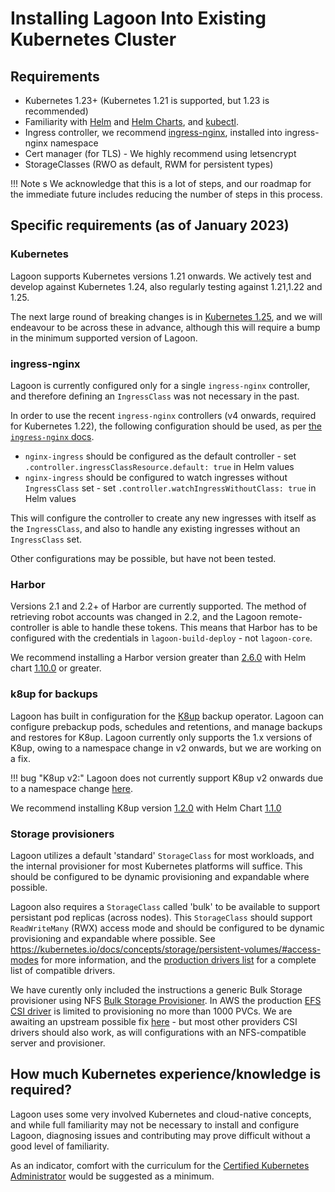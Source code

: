 # Installing Lagoon Into Existing Kubernetes Cluster

## Requirements

* Kubernetes 1.23+ (Kubernetes 1.21 is supported, but 1.23 is recommended)
* Familiarity with [Helm](https://helm.sh) and [Helm Charts](https://helm.sh/docs/topics/charts/#helm), and [kubectl](https://kubernetes.io/docs/tasks/tools/).
* Ingress controller, we recommend [ingress-nginx](https://github.com/kubernetes/ingress-nginx), installed into ingress-nginx namespace
* Cert manager (for TLS) - We highly recommend using letsencrypt
* StorageClasses (RWO as default, RWM for persistent types)

!!! Note s
    We acknowledge that this is a lot of steps, and our roadmap for the immediate future includes reducing the number of steps in this process.

## Specific requirements (as of January 2023)

### Kubernetes

Lagoon supports Kubernetes versions 1.21 onwards. We actively test and develop against Kubernetes 1.24, also regularly testing against 1.21,1.22 and 1.25.

The next large round of breaking changes is in [Kubernetes 1.25](https://kubernetes.io/docs/reference/using-api/deprecation-guide/#v1-25), and we will endeavour to be across these in advance, although this will require a bump in the minimum supported version of Lagoon.

### ingress-nginx

Lagoon is currently configured only for a single `ingress-nginx` controller, and therefore defining an `IngressClass` was not necessary in the past.

In order to use the recent `ingress-nginx` controllers (v4 onwards, required for Kubernetes 1.22), the following configuration should be used, as per [the `ingress-nginx` docs](https://kubernetes.github.io/ingress-nginx/#what-is-an-ingressclass-and-why-is-it-important-for-users-of-ingress-nginx-controller-now).

* `nginx-ingress` should be configured as the default controller - set `.controller.ingressClassResource.default: true` in Helm values
* `nginx-ingress` should be configured to watch ingresses without `IngressClass` set - set `.controller.watchIngressWithoutClass: true` in Helm values

This will configure the controller to create any new ingresses with itself as the `IngressClass`, and also to handle any existing ingresses without an `IngressClass` set.

Other configurations may be possible, but have not been tested.

### Harbor

Versions 2.1 and 2.2+ of Harbor are currently supported. The method of retrieving robot accounts was changed in 2.2, and the Lagoon remote-controller is able to handle these tokens. This means that Harbor has to be configured with the credentials in `lagoon-build-deploy` - not `lagoon-core`.

We recommend installing a Harbor version greater than [2.6.0](https://github.com/goharbor/harbor/releases/tag/v2.6.0) with Helm chart [1.10.0](https://github.com/goharbor/harbor-helm/releases/tag/v1.10.0) or greater.

### k8up for backups

Lagoon has built in configuration for the [K8up](https://k8up.io/k8up/1.2/index.html) backup operator. Lagoon can configure prebackup pods, schedules and retentions, and manage backups and restores for K8up. Lagoon currently only supports the 1.x versions of K8up, owing to a namespace change in v2 onwards, but we are working on a fix.

!!! bug "K8up v2:"
    Lagoon does not currently support K8up v2 onwards due to a namespace change [here](https://github.com/uselagoon/build-deploy-tool/issues/121).

We recommend installing K8up version [1.2.0](https://github.com/k8up-io/k8up/releases/tag/v1.2.0) with Helm Chart [1.1.0](https://github.com/appuio/charts/releases/tag/k8up-1.1.0)

### Storage provisioners

Lagoon utilizes a default 'standard' `StorageClass` for most workloads, and the internal provisioner for most Kubernetes platforms will suffice. This should be configured to be dynamic provisioning and expandable where possible.

Lagoon also requires a `StorageClass` called 'bulk' to be available to support persistant pod replicas (across nodes). This `StorageClass` should support `ReadWriteMany` (RWX) access mode and should be configured to be dynamic provisioning and expandable where possible. See https://kubernetes.io/docs/concepts/storage/persistent-volumes/#access-modes for more information, and the [production drivers list](https://kubernetes-csi.github.io/docs/drivers.html) for a complete list of compatible drivers.

We have curently only included the instructions a generic Bulk Storage provisioner using NFS [Bulk Storage Provisioner](./bulk-storage-provisioner.md). In AWS the production [EFS CSI driver](https://github.com/kubernetes-sigs/aws-efs-csi-driver) is limited to provisioning no more than 1000 PVCs. We are awaiting an upstream possible fix [here](https://github.com/kubernetes-sigs/aws-efs-csi-driver/pull/732) - but most other providers CSI drivers should also work, as will configurations with an NFS-compatible server and provisioner.

## How much Kubernetes experience/knowledge is required?

Lagoon uses some very involved Kubernetes and cloud-native concepts, and while full familiarity may not be necessary to install and configure Lagoon, diagnosing issues and contributing may prove difficult without a good level of familiarity.

As an indicator, comfort with the curriculum for the [Certified Kubernetes Administrator](https://www.cncf.io/certification/cka/) would be suggested as a minimum.
